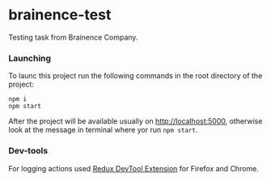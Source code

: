 # brainence-test

Testing task from Brainence Company.

### Launching
To launc this project run the following commands in the root directory of the project:

```
npm i
npm start
```

After the project will be available usually on [http://localhost:5000](http://localhost:5000), otherwise look at the
 message in terminal where yor run ```npm start```.


### Dev-tools
For logging actions used [Redux DevTool Extension](http://extension.remotedev.io/) for Firefox and Chrome.